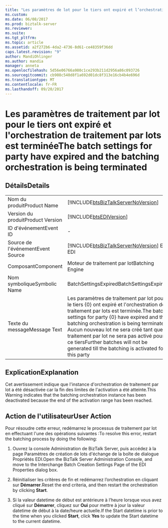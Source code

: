 ```yaml
---
title: "Les paramètres de lot pour le tiers ont expiré et l’orchestration de traitement par lot est terminée | Documents Microsoft"
ms.custom: 
ms.date: 06/08/2017
ms.prod: biztalk-server
ms.reviewer: 
ms.suite: 
ms.tgt_pltfrm: 
ms.topic: article
ms.assetid: a2f272b6-4da2-4736-8d61-ce48359f36dd
caps.latest.revision: "9"
author: MandiOhlinger
ms.author: mandia
manager: anneta
ms.openlocfilehash: 5d56e06766a980c1ce293b211d2956a86c093726
ms.sourcegitcommit: cb908c540d8f1a692d01dc8f313e16cb4b4e696d
ms.translationtype: MT
ms.contentlocale: fr-FR
ms.lasthandoff: 09/20/2017
---
```

# <a name="the-batch-settings-for-party-have-expired-and-the-batching-orchestration-is-being-terminated"></a><span data-ttu-id="ce7e6-102">Les paramètres de traitement par lot pour le tiers ont expiré et l'orchestration de traitement par lots est terminée</span><span class="sxs-lookup"><span data-stu-id="ce7e6-102">The batch settings for party have expired and the batching orchestration is being terminated</span></span>
## <a name="details"></a><span data-ttu-id="ce7e6-103">Détails</span><span class="sxs-lookup"><span data-stu-id="ce7e6-103">Details</span></span>  
  
|||  
|-|-|  
|<span data-ttu-id="ce7e6-104">Nom du produit</span><span class="sxs-lookup"><span data-stu-id="ce7e6-104">Product Name</span></span>|[!INCLUDE[btsBizTalkServerNoVersion](../includes/btsbiztalkservernoversion-md.md)]|  
|<span data-ttu-id="ce7e6-105">Version du produit</span><span class="sxs-lookup"><span data-stu-id="ce7e6-105">Product Version</span></span>|[!INCLUDE[btsEDIVersion](../includes/btsediversion-md.md)]|  
|<span data-ttu-id="ce7e6-106">ID d'événement</span><span class="sxs-lookup"><span data-stu-id="ce7e6-106">Event ID</span></span>|-|  
|<span data-ttu-id="ce7e6-107">Source de l'événement</span><span class="sxs-lookup"><span data-stu-id="ce7e6-107">Event Source</span></span>|[!INCLUDE[btsBizTalkServerNoVersion](../includes/btsbiztalkservernoversion-md.md)]<span data-ttu-id="ce7e6-108"> EDI</span><span class="sxs-lookup"><span data-stu-id="ce7e6-108"> EDI</span></span>|  
|<span data-ttu-id="ce7e6-109">Composant</span><span class="sxs-lookup"><span data-stu-id="ce7e6-109">Component</span></span>|<span data-ttu-id="ce7e6-110">Moteur de traitement par lot</span><span class="sxs-lookup"><span data-stu-id="ce7e6-110">Batching Engine</span></span>|  
|<span data-ttu-id="ce7e6-111">Nom symbolique</span><span class="sxs-lookup"><span data-stu-id="ce7e6-111">Symbolic Name</span></span>|<span data-ttu-id="ce7e6-112">BatchSettingsExpired</span><span class="sxs-lookup"><span data-stu-id="ce7e6-112">BatchSettingsExpired</span></span>|  
|<span data-ttu-id="ce7e6-113">Texte du message</span><span class="sxs-lookup"><span data-stu-id="ce7e6-113">Message Text</span></span>|<span data-ttu-id="ce7e6-114">Les paramètres de traitement par lot pour le tiers {0} ont expiré et l'orchestration de traitement par lots est terminée.</span><span class="sxs-lookup"><span data-stu-id="ce7e6-114">The batch settings for party {0} have expired and the batching orchestration is being terminated.</span></span> <span data-ttu-id="ce7e6-115">Aucun nouveau lot ne sera créé tant que le traitement par lot ne sera pas activé pour ce tiers</span><span class="sxs-lookup"><span data-stu-id="ce7e6-115">Further batches will not be generated till the batching is activated for this party</span></span>|  
  
## <a name="explanation"></a><span data-ttu-id="ce7e6-116">Explication</span><span class="sxs-lookup"><span data-stu-id="ce7e6-116">Explanation</span></span>  
 <span data-ttu-id="ce7e6-117">Cet avertissement indique que l'instance d'orchestration de traitement par lot a été désactivée car la fin des limites de l'activation a été atteinte.</span><span class="sxs-lookup"><span data-stu-id="ce7e6-117">This Warning indicates that the batching orchestration instance has been deactivated because the end of the activation range has been reached.</span></span>  
  
## <a name="user-action"></a><span data-ttu-id="ce7e6-118">Action de l'utilisateur</span><span class="sxs-lookup"><span data-stu-id="ce7e6-118">User Action</span></span>  
 <span data-ttu-id="ce7e6-119">Pour résoudre cette erreur, redémarrez le processus de traitement par lot en effectuant l'une des opérations suivantes :</span><span class="sxs-lookup"><span data-stu-id="ce7e6-119">To resolve this error, restart the batching process by doing the following:</span></span>  
  
1.  <span data-ttu-id="ce7e6-120">Ouvrez la console Administration de BizTalk Server, puis accédez à la page Paramètres de création de lots d'échange de la boîte de dialogue Propriétés EDI.</span><span class="sxs-lookup"><span data-stu-id="ce7e6-120">Open the BizTalk Server Administration Console, and move to the Interchange Batch Creation Settings Page of the EDI Properties dialog box.</span></span>  
  
2.  <span data-ttu-id="ce7e6-121">Réinitialiser les critères de fin et redémarrez l’orchestration en cliquant sur **Démarrer**.</span><span class="sxs-lookup"><span data-stu-id="ce7e6-121">Reset the end criteria, and then restart the orchestration by clicking **Start**.</span></span>  
  
3.  <span data-ttu-id="ce7e6-122">Si la valeur datetime de début est antérieure à l’heure lorsque vous avez cliqué sur **Démarrer**, cliquez sur **Oui** pour mettre à jour la valeur datetime de début à la date/heure actuelle.</span><span class="sxs-lookup"><span data-stu-id="ce7e6-122">If the Start datetime is prior to the time when you clicked **Start**, click **Yes** to update the Start datetime to the current datetime.</span></span>